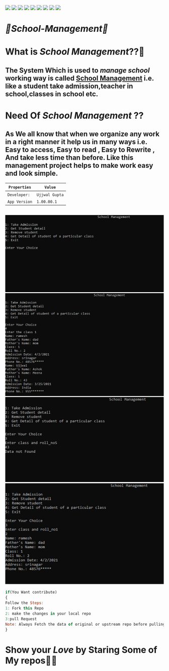![](https://img.shields.io/badge/Welcome-Developers-sliver.svg) 
![](https://img.shields.io/badge/Programming_Language-c-blue.svg)
![](https://img.shields.io/badge/Library-stdio.h-gold.svg)
![](https://img.shields.io/badge/Other_Library-conio.h-orange.svg)
![](https://img.shields.io/badge/Platform-Desktop_Development-green.svg)
![](https://img.shields.io/badge/Status-Beta-dark_green.svg)
![](https://img.shields.io/badge/Version-CodeBlocks_20.03-red.svg)
![](https://img.shields.io/badge/Project_name-School_Management-cyan.svg)
![](https://img.shields.io/badge/Data_Structure_Used-Linked_list-brown.svg)

# **_🏫School-Management🏫_**
# What is **_School Management_**??🤔
## The System Which is used to **_manage school_** working way is called [School Management](https://www.youtube.com/watch?v=GfgdNpoxMSc&t=44s) i.e. like a student take admission,teacher in school,classes in school etc.
# Need Of **_School Management_** ??
## As We all know that when we organize any work in a right manner it help us in many ways i.e. **Easy to access, Easy to read , Easy to Rewrite , And take less time than before**. Like this management project helps to make work easy and look simple.
`Properties` | `Value`
----------- | -----------
`Developer:` | `Ujjwal Gupta`
`App Version` | `1.00.00.1`
<br/>
<img src="https://github.com/UG-SEP/School-Management/blob/UG/School%20management/screenshots/1.jpg" alt="Image">
<img src="https://github.com/UG-SEP/School-Management/blob/UG/School%20management/screenshots/2.jpg" alt="Image">
<img src="https://github.com/UG-SEP/School-Management/blob/UG/School%20management/screenshots/3.jpg" alt="Image">
<img src="https://github.com/UG-SEP/School-Management/blob/UG/School%20management/screenshots/4.jpg" alt="Image">

```javascript
if(You Want contribute)
{
Follow the Steps:
1: Fork this Repo
2: make the changes in your local repo
3:pull Request 
Note: Always Fetch the data of original or upstream repo before pulling request.
}
```
# Show your _Love_ by Staring Some of My repos💖💖
